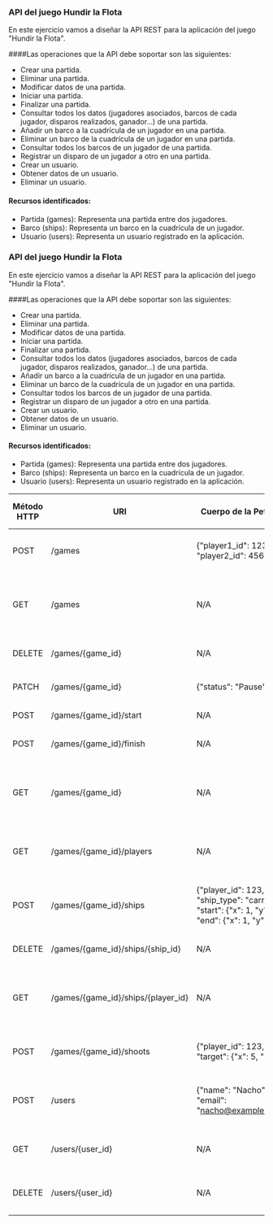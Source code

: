 ### API del juego Hundir la Flota

En este ejercicio vamos a diseñar la API REST para la aplicación del juego "Hundir la Flota".

####Las operaciones que la API debe soportar son las siguientes:

- Crear una partida.
- Eliminar una partida.
- Modificar datos de una partida.
- Iniciar una partida.
- Finalizar una partida.
- Consultar todos los datos (jugadores asociados, barcos de cada jugador, disparos realizados, ganador...) de una partida.
- Añadir un barco a la cuadrícula de un jugador en una partida.
- Eliminar un barco de la cuadrícula de un jugador en una partida.
- Consultar todos los barcos de un jugador de una partida.
- Registrar un disparo de un jugador a otro en una partida.
- Crear un usuario.
- Obtener datos de un usuario.
- Eliminar un usuario.

#### Recursos identificados:

- Partida (games): Representa una partida entre dos jugadores.
- Barco (ships): Representa un barco en la cuadrícula de un jugador.
- Usuario (users): Representa un usuario registrado en la aplicación.

### API del juego Hundir la Flota

En este ejercicio vamos a diseñar la API REST para la aplicación del juego "Hundir la Flota".

####Las operaciones que la API debe soportar son las siguientes:

- Crear una partida.
- Eliminar una partida.
- Modificar datos de una partida.
- Iniciar una partida.
- Finalizar una partida.
- Consultar todos los datos (jugadores asociados, barcos de cada jugador, disparos realizados, ganador...) de una partida.
- Añadir un barco a la cuadrícula de un jugador en una partida.
- Eliminar un barco de la cuadrícula de un jugador en una partida.
- Consultar todos los barcos de un jugador de una partida.
- Registrar un disparo de un jugador a otro en una partida.
- Crear un usuario.
- Obtener datos de un usuario.
- Eliminar un usuario.

#### Recursos identificados:

- Partida (games): Representa una partida entre dos jugadores.
- Barco (ships): Representa un barco en la cuadrícula de un jugador.
- Usuario (users): Representa un usuario registrado en la aplicación.

|Método HTTP | URI                                       | Cuerpo de la Petición                                            | Cuerpo de la Respuesta                                                                                                                  | Códigos de Respuesta               |
|------------|-------------------------------------------|------------------------------------------------------------------|-----------------------------------------------------------------------------------------------------------------------------------------|------------------------------------|
|POST        | /games                                    | {"player1_id": 123, "player2_id": 456}                          | {"game_id": 789, "player1_id": 123, "player2_id": 456}                                                                                  | 201 Created  400 Bad Request       |
|GET         | /games                                    | N/A                                                              | {"games": [{"game_id": 789, "player1_id": 123, "player2_id": 456, "status": "In progress", "winner_id": null, "turn": "player1"}, ...]} | 200 OK                             |
|DELETE      | /games/{game_id}                          | N/A                                                              | {"message": "Game deleted"}                                                                                                             | 200 OK  <br/>404 Not Found         |
|PATCH       | /games/{game_id}                          | {"status": "Pause"}                                        | {"game_id": 789, "status": "Pause"}                                                                                                     | 200 OK  <br/>400 Bad Request       |
|POST        | /games/{game_id}/start                    | N/A                                                              | {"message": "Game started"}                                                                                                             | 200 OK                             |
|POST        | /games/{game_id}/finish                   | N/A                                                              | {"message": "Game finished", "winner_id": 123}                                                                                          | 200 OK                             |
|GET         | /games/{game_id}                          | N/A                                                              | {"game_id": 789, "player1_id": 123, "player2_id": 456, "status": "In progress", "winner_id": null, "turn": "player1"}                   | 200 OK <br/> 404 Not Found         |
|GET         | /games/{game_id}/players                  | N/A                                                              | {"players": [{"player_id": 123, "name": "Nacho"}, {"player_id": 456, "name": "Carlos"}]}                                                | 200 OK                             |
|POST        | /games/{game_id}/ships                    | {"player_id": 123, "ship_type": "carrier", "start": {"x": 1, "y": 1}, "end": {"x": 1, "y": 4}} | {"ship_id": 101, "player_id": 123, "ship_type": "carrier", "start": {"x": 1, "y": 1}, "end": {"x": 1, "y": 4}}                          | 201 Created 400 Bad Request        |
|DELETE      | /games/{game_id}/ships/{ship_id}         | N/A                                                              | {"message": "Ship deleted"}                                                                                                             | 200 OK  <br/>404 Not Found         |
|GET         | /games/{game_id}/ships/{player_id}       | N/A                                                              | {"ships": [{"ship_id": 101, "player_id": 123, "ship_type": "carrier", "start": {"x": 1, "y": 1}, "end": {"x": 1, "y": 4}}, ...]}        | 200 OK                             |
|POST        | /games/{game_id}/shoots                   | {"player_id": 123, "target": {"x": 5, "y": 5}}                   | {"shoot_id": 201, "player_id": 123, "target": {"x": 5, "y": 5}, "result": "Hit"}                                                        | 201 Created  <br/>400 Bad Request  |
|POST        | /users                                    | {"name": "Nacho", "email": "nacho@example.com"}                 | {"user_id": 123, "name": "Nacho", "email": "nacho@example.com"}                                                                       | 201 Created <br/> 500 Server Error |
|GET         | /users/{user_id}                         | N/A                                                              | {"user_id": 123, "name": "Nacho", "email": "nacho@example.com"}                                                                       | 200 OK <br/> 404 Not Found         |
|DELETE      | /users/{user_id}                         | N/A                                                              | {"message": "User deleted"}                                                                                                             | 200 OK  <br/>500 Server Error           |
